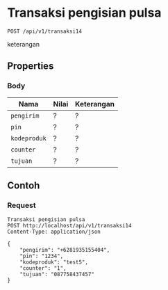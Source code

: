 # Transaksi pengisian pulsa
```http
POST /api/v1/transaksi14
```
keterangan
## Properties
### Body
Nama  | Nilai | Keterangan
--- | --- | ---
<code>pengirim</code> | ? | ?
<code>pin</code> | ? | ?
<code>kodeproduk</code> | ? | ?
<code>counter</code> | ? | ?
<code>tujuan</code> | ? | ?

## Contoh

### Request
```http
Transaksi pengisian pulsa
POST http://localhost/api/v1/transaksi14
Content-Type: application/json

{
    "pengirim": "+6281935155404",
    "pin": "1234",
    "kodeproduk": "test5",
    "counter": "1",
    "tujuan": "087758437457"
}
```
